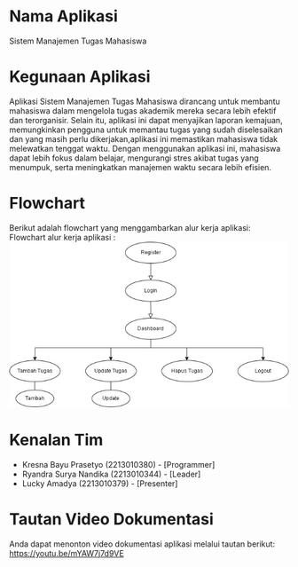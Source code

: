 # Nama Aplikasi
Sistem Manajemen Tugas Mahasiswa

# Kegunaan Aplikasi
Aplikasi Sistem Manajemen Tugas Mahasiswa dirancang untuk membantu mahasiswa dalam mengelola tugas akademik mereka secara lebih efektif dan terorganisir. Selain itu, aplikasi ini dapat menyajikan laporan kemajuan, memungkinkan pengguna untuk memantau tugas yang sudah diselesaikan dan yang masih perlu dikerjakan,aplikasi ini memastikan mahasiswa tidak melewatkan tenggat waktu. Dengan menggunakan aplikasi ini, mahasiswa dapat lebih fokus dalam belajar, mengurangi stres akibat tugas yang menumpuk, serta meningkatkan manajemen waktu secara lebih efisien.

# Flowchart
Berikut adalah flowchart yang menggambarkan alur kerja aplikasi:
Flowchart alur kerja aplikasi : ![Bahasa Indonesia](Flowchart.jpg)

# Kenalan Tim
- Kresna Bayu Prasetyo (2213010380) - [Programmer]
- Ryandra Surya Nandika (2213010344) - [Leader]
- Lucky Amadya (2213010379) - [Presenter]

# Tautan Video Dokumentasi
Anda dapat menonton video dokumentasi aplikasi melalui tautan berikut:
https://youtu.be/mYAW7j7d9VE
